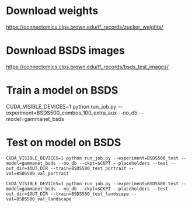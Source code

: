 # Download weights
https://connectomics.clps.brown.edu/tf_records/zucker_weights/

# Download BSDS images
https://connectomics.clps.brown.edu/tf_records/bsds_test_images/

# Train a model on BSDS
CUDA_VISIBLE_DEVICES=1 python run_job.py --experiment=BSDS500_combos_100_extra_aux --no_db --model=gammanet_bsds

# Test on model on BSDS
```CKPT=<path>/<to>/<weights>.ckpt
CUDA_VISIBLE_DEVICES=1 python run_job.py --experiment=BSDS500_test --model=gammanet_bsds --no_db --ckpt=$CKPT --placeholders --test --out_dir=$OUT_DIR --train=BSDS500_test_portrait --val=BSDS500_val_portrait

CUDA_VISIBLE_DEVICES=1 python run_job.py --experiment=BSDS500_test --model=gammanet_bsds --no_db --ckpt=$CKPT --placeholders --test --out_dir=$OUT_DIR --train=BSDS500_test_landscape --val=BSDS500_val_landscape
```
